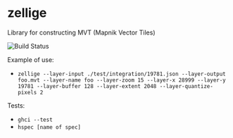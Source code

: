 # zellige

Library for constructing MVT (Mapnik Vector Tiles)

![Build Status](https://circleci.com/gh/sitewisely/zellige/tree/master.svg?style=svg&circle-token=d7f7d0ec0cba1afe0b7f9db162276e976e0e627c)

Example of use:
- `zellige --layer-input ./test/integration/19781.json --layer-output foo.mvt --layer-name foo --layer-zoom 15 --layer-x 28999 --layer-y 19781 --layer-buffer 128 --layer-extent 2048 --layer-quantize-pixels 2`

Tests:
- `ghci --test`
- `hspec [name of spec]`